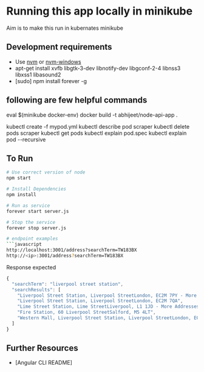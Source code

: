 # Running this app locally in minikube

Aim is to make this run in kubernates minikube 

## Development requirements

- Use [nvm] or [nvm-windows]
- apt-get install xvfb libgtk-3-dev libnotify-dev libgconf-2-4 libnss3 libxss1 libasound2
- [sudo] npm install forever -g

## following are few helpful commands

eval $(minikube docker-env)
docker build -t abhijeet/node-api-app .

kubectl create -f mypod.yml
kubectl describe pod scraper
kubectl delete pods scraper
kubectl get pods
kubectl explain pod.spec
kubectl explain pod --recursive

## To Run

```sh
# Use correct version of node
npm start

# Install Dependencies
npm install

# Run as service
forever start server.js

# Stop the service
forever stop server.js

# endpoint examples
```javascript
http://localhost:3001/address?searchTerm=TW183BX
http://<ip>:3001/address?searchTerm=TW183BX
```

Response expected
```javascript
{
  "searchTerm": "liverpool street station",
  "searchResults": [
    "Liverpool Street Station, Liverpool StreetLondon, EC2M 7PY - More Addresses",
    "Liverpool Street Station, Liverpool StreetLondon, EC2M 7QA",
    "Lime Street Station, Lime StreetLiverpool, L1 1JD - More Addresses",
    "Fire Station, 60 Liverpool StreetSalford, M5 4LT",
    "Western Mall, Liverpool Street Station, Liverpool StreetLondon, EC2M 7QA"
  ]
}
```


## Further Resources

- [Angular CLI README]

<!-- Markdown References -->
[nvm]: https://github.com/creationix/nvm
[nvm-windows]: https://github.com/coreybutler/nvm-windows
